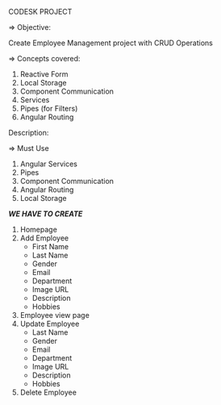 CODESK PROJECT

=> Objective:

Create Employee Management project with CRUD Operations

=> Concepts covered:

1. Reactive Form
2. Local Storage
3. Component Communication
4. Services
5. Pipes (for Filters)
6. Angular Routing

 Description: 

=> Must Use

1. Angular Services
2. Pipes
3. Component Communication
4. Angular Routing
5. Local Storage


***WE HAVE TO CREATE***

1. Homepage
2. Add Employee
    - First Name
    - Last Name
    - Gender
    - Email
    - Department
    - Image URL
    - Description
    - Hobbies
3. Employee view page
4. Update Employee
    - Last Name
    - Gender
    - Email
    - Department
    - Image URL
    - Description
    - Hobbies
5.  Delete Employee

